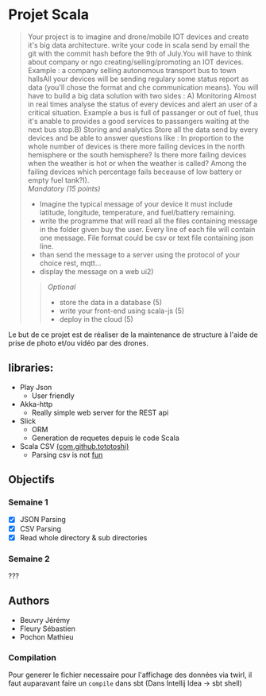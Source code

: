 # Projet Scala

>Your project is to imagine and drone/mobile IOT devices and create it's big data architecture.
   write your code in scala send by email the git with the commit hash before the 9th of July.You will have to think about company or ngo creating/selling/promoting an IOT devices.
   Example : a company selling autonomous transport bus to town hallsAll your devices will be sending regulary some status report as data (you'll chose the format and che communication means).
   You will have to build a big data solution with two sides :
   A) Monitoring
   Almost in real times analyse the status of every devices and alert an user of a critical situation.
   Example a bus is full of passanger or out of fuel, thus it's anable to provides a good services to passangers waiting at the next bus stop.B) Storing and analytics
   Store  all the data send by every devices and be able to answer questions like :
   In proportion to the whole number of devices is there more failing devices in the north hemisphere or the south hemisphere?
   Is there more failing devices when the weather is hot or when the weather is called?
   Among the failing devices which percentage fails beceause of low battery or empty fuel tank?I).  
>   *Mandatory (15 points)*
>   - Imagine the typical message of your device it must include latitude, longitude, temperature, and fuel/battery remaining.
>   - write the programme that will read all the files containing message in the folder given buy the user. Every line of each file will contain one message. File format could be csv or text file containing json line.
>   - than send the message to a server using the protocol of your choice rest, mqtt…
>   - display the message on a web ui2) 
>>*Optional*
>>   - store the data in a database (5)
>>   - write your front-end using scala-js (5)
> >  - deploy in the cloud (5)

Le but de ce projet est de réaliser de la maintenance de structure à l'aide de prise de photo et/ou vidéo par des drones.


## libraries:  
- Play Json
    - User friendly
- Akka-http
    - Really simple web server for the REST api
- Slick
    - ORM
    - Generation de requetes depuis le code Scala
- Scala CSV [(com.github.tototoshi)](https://github.com/tototoshi/scala-csv)
    - Parsing csv is not [fun](https://sebsauvage.net/wiki/doku.php?id=csv&fbclid=IwAR2PBtYwuMd9BZO35JTju_qFczLFkD6eOsFQ4kcY0YgsPaOXhJninyEkGqga)


## Objectifs

### Semaine 1
- [X] JSON Parsing
- [X] CSV Parsing
- [X] Read whole directory & sub directories

### Semaine 2
???

## Authors
- Beuvry Jérémy
- Fleury Sébastien
- Pochon Mathieu

### Compilation

Pour generer le fichier necessaire pour l'affichage des données via twirl,
il faut auparavant faire un `compile` dans sbt (Dans Intellij Idea -> sbt shell)
